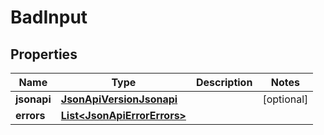 
# BadInput

## Properties
Name | Type | Description | Notes
------------ | ------------- | ------------- | -------------
**jsonapi** | [**JsonApiVersionJsonapi**](JsonApiVersionJsonapi.md) |  |  [optional]
**errors** | [**List&lt;JsonApiErrorErrors&gt;**](JsonApiErrorErrors.md) |  | 




